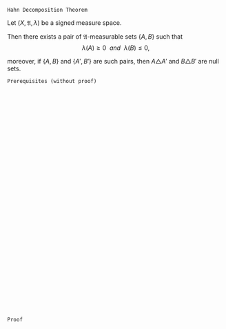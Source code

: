 ```
Hahn Decomposition Theorem
```

Let $(X, \mathfrak{A}, \lambda)$ be a signed measure space.

Then there exists a pair of $\mathfrak{A}$-measurable sets $\{A, B\}$ such that
$$
\lambda(A)\geq 0 \ \ and \ \ 
\lambda(B)\leq 0,
$$

moreover, if $\{A, B\}$ and $\{A', B'\}$ are such pairs, then $A\triangle A'$ and $B\triangle B'$ are null sets.


```
Prerequisites (without proof)
```


<br>
<br>
<br>
<br>
<br>
<br>
<br>
<br>
<br>
<br>
<br>
<br>
<br>
<br>
<br>
<br>
<br>
<br>
<br>
<br>
<br>
<br>
<br>
<br>
<br>
<br>
<br>
<br>
<br>
<br>


```
Proof
```
